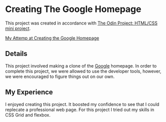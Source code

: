# Creating The Google Homepage

This project was created in accordance with [The Odin Project: HTML/CSS mini project](https://www.theodinproject.com/courses/web-development-101/lessons/html-css).

[My Attemp at Creating the Google Homepage](https://tayyebashoaib.github.io/google-homepage/)

## Details

This project involved making a clone of the [Google](https://www.google.com) homepage.
In order to complete this project, we were allowed to use the developer tools, however, we were encouraged to figure things out on our own.

## My Experience

I enjoyed creating this project. It boosted my confidence to see that I could replecate a professional web page. For this project I tried out my skills in CSS Grid and flexbox.
